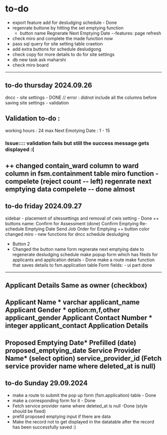 # to-do 

- export feature add for desludging schedule - Done
- regenrate buttone by hitting the set emptying function 
  - button name Regnerate Next Emptying Date
  --features: page refresh
- check miro and complete the made function now  
- pass sql query for site setting table craetion 
- add extra buttons for schedule desludgong 
- check copy for more details to do for site settings 
- db new task ask maharshi 
- check miro board
------------------------------------------------------------------------------------------
## to-do thursday 2024.09.26
dncc - site settings - DONE
// error : didnot include all the columns before saving 
site settings - validation 
## Validation to-do :
working hours : 24 max 
Next Emotying Date : 1 - 15 
### Issue:::: validation fails but still the success message gets displayed :(
  ++ changed contain_ward column to ward column in fsm.containment table
miro function - compelete (reject count -- left)
regenrate next emptying data compelete -- done almost 
--------------------------------------------------------------------------------------
## to-do friday 2024.09.27
sidebar - placement of sitessettings and removal of cwis setting - Done
++ buttons name:
Confirm for Assessment (done)
Confirm Emptying
Re-schedule Emptying Date
Send Job Order for Emptying
++ button color changed
miro - new functions for dncc schedule desludging
- Button 2 
- Changed the button name form regnerate next emptying date to regenerate desludging schedule
  make popup form which has fileds for applicants and application details - Done
  make a route 
  make function that saves details to fsm.application table
Form fields: - ui part done 
-------------
Applicant Details                               Same as owner (checkbox)
----------------------------------------------------------------------------------------------
Applicant Name *             varchar                applicant_name
Applicant Gender *           option:m,f,other       applicant_gender
Applicant Contact Number *   integer                applicant_contact
Application Details
-----------------------------------------------------------------------------------------------
Proposed Emptying Date*    Prefilled (date)          proposed_emptying_date
Service Provider Name*      (select option)          service_provider_id
(Fetch service provider name where deleted_at is null)
-----------------------------------------------------------------------------------------------
## to-do  Sunday 29.09.2024
- make a route to submit the pop up form  (fsm.application) table  - Done
- make a corresponding form for it  - Done
- Fetch service provider name where deleted_at is null -Done 
  (style should be fixed)
- prefill proposed emptying input if there are data
- Make the record not to get displayed in the datatable after the record has been successfully saved :)